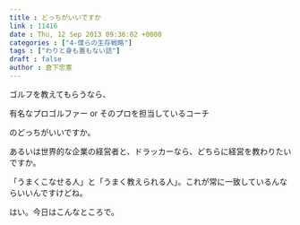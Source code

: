 ```yaml
---
title : どっちがいいですか
link : 11416
date : Thu, 12 Sep 2013 09:36:02 +0000
categories : ["4-僕らの生存戦略"]
tags : ["わりと身も蓋もない話"]
draft : false
author : 倉下忠憲
---
```


ゴルフを教えてもらうなら、

有名なプロゴルファー or そのプロを担当しているコーチ

のどっちがいいですか。

あるいは世界的な企業の経営者と、ドラッカーなら、どちらに経営を教わりたいですか。

「うまくこなせる人」と「うまく教えられる人」。これが常に一致しているんならいいんですけどね。

はい。今日はこんなところで。